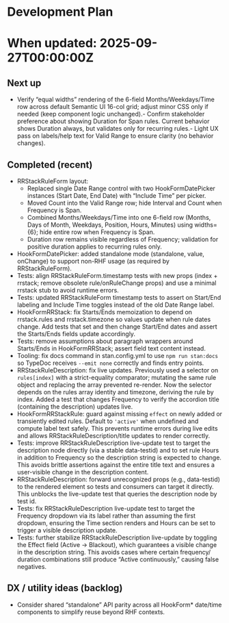 # Development Plan
#
# When updated: 2025-09-27T00:00:00Z

## Next up
- Verify “equal widths” rendering of the 6-field Months/Weekdays/Time  row across default Semantic UI 16-col grid; adjust minor CSS only if  needed (keep component logic unchanged).- Confirm stakeholder preference about showing Duration for Span rules.  Current behavior shows Duration always, but validates only for  recurring rules.- Light UX pass on labels/help text for Valid Range to ensure clarity
  (no behavior changes).
## Completed (recent)

- RRStackRuleForm layout:
  - Replaced single Date Range control with two HookFormDatePicker
    instances (Start Date, End Date) with “Include Time” per picker.
  - Moved Count into the Valid Range row; hide Interval and Count when
    Frequency is Span.
  - Combined Months/Weekdays/Time into one 6-field row (Months, Days of
    Month, Weekdays, Position, Hours, Minutes) using widths={6}; hide
    entire row when Frequency is Span.
  - Duration row remains visible regardless of Frequency; validation for
    positive duration applies to recurring rules only.
- HookFormDatePicker: added standalone mode (standalone, value,
  onChange) to support non-RHF usage (as required by RRStackRuleForm).
- Tests: align RRStackRuleForm.timestamp tests with new props
  (index + rrstack; remove obsolete rule/onRuleChange props) and
  use a minimal rrstack stub to avoid runtime errors.
- Tests: updated RRStackRuleForm timestamp tests to assert on Start/End
  labeling and Include Time toggles instead of the old Date Range label.
- HookFormRRStack: fix Starts/Ends memoization to depend on
  rrstack.rules and rrstack.timezone so values update when rule dates
  change. Add tests that set and then change Start/End dates and assert
  the Starts/Ends fields update accordingly.
- Tests: remove assumptions about paragraph wrappers around Starts/Ends
  in HookFormRRStack; assert field text content instead.
- Tooling: fix docs command in stan.config.yml to use `npm run stan:docs`
  so TypeDoc receives `--emit none` correctly and finds entry points.
- RRStackRuleDescription: fix live updates. Previously used a selector
  on `rules[index]` with a strict-equality comparator; mutating the same
  rule object and replacing the array prevented re-render. Now the
  selector depends on the rules array identity and timezone, deriving
  the rule by index. Added a test that changes Frequency to verify the
  accordion title (containing the description) updates live.
- HookFormRRStackRule: guard against missing `effect` on newly added or
  transiently edited rules. Default to `'active'` when undefined and
  compute label text safely. This prevents runtime errors during live
  edits and allows RRStackRuleDescription/title updates to render
  correctly.
- Tests: improve RRStackRuleDescription live-update test to target the
  description node directly (via a stable data-testid) and to set rule
  Hours in addition to Frequency so the description string is expected
  to change. This avoids brittle assertions against the entire title
  text and ensures a user-visible change in the description content.
- RRStackRuleDescription: forward unrecognized props (e.g., data-testid)
  to the rendered element so tests and consumers can target it directly.
  This unblocks the live-update test that queries the description node
  by test id.
- Tests: fix RRStackRuleDescription live-update test to target the
  Frequency dropdown via its label rather than assuming the first
  dropdown, ensuring the Time section renders and Hours can be set
  to trigger a visible description update.
- Tests: further stabilize RRStackRuleDescription live-update by toggling
  the Effect field (Active → Blackout), which guarantees a visible change
  in the description string. This avoids cases where certain frequency/
  duration combinations still produce “Active continuously,” causing
  false negatives.

## DX / utility ideas (backlog)
- Consider shared “standalone” API parity across all HookForm*  date/time components to simplify reuse beyond RHF contexts.